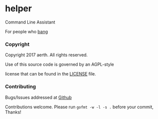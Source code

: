 # helper

Command Line Assistant

For people who [bang](https://duckduckgo.com/bang)

### Copyright

Copyright 2017 aerth. All rights reserved.

Use of this source code is governed by an AGPL-style

license that can be found in the [LICENSE](LICENSE.md) file.

### Contributing

Bugs/Issues addressed at [Github](https://github.com/aerth/helper/issues)

Contributions welcome. Please run `gofmt -w -l -s .` before your commit, Thanks!

